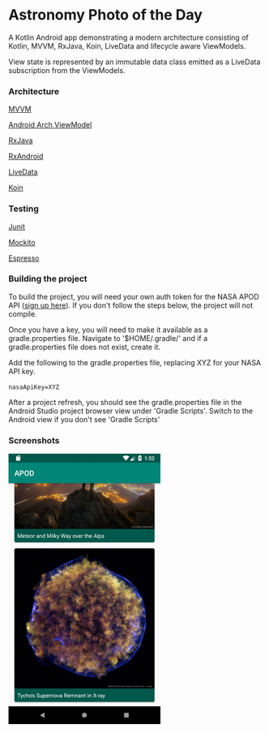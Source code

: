 # Astronomy Photo of the Day

A Kotlin Android app demonstrating a modern architecture consisting of Kotlin, MVVM, RxJava, Koin, LiveData and lifecycle aware ViewModels.

View state is represented by an immutable data class emitted as a LiveData subscription from the ViewModels. 

### Architecture

[MVVM](https://en.wikipedia.org/wiki/Model%E2%80%93view%E2%80%93viewmodel)

[Android Arch ViewModel](https://developer.android.com/topic/libraries/architecture/viewmodel)

[RxJava](https://github.com/ReactiveX/RxJava)

[RxAndroid](https://github.com/ReactiveX/RxAndroid)

[LiveData](https://developer.android.com/topic/libraries/architecture/livedata)

[Koin](https://insert-koin.io/)
 
### Testing
[Junit](https://junit.org/junit4/)

[Mockito](http://site.mockito.org/)

[Espresso](https://developer.android.com/training/testing/espresso/)

### Building the project

To build the project, you will need your own auth token for the NASA APOD API ([sign up here](https://api.nasa.gov/index.html#apply-for-an-api-key)). If you don't follow the steps below, the project will not compile.

Once you have a key, you will need to make it available as a gradle.properties file. Navigate to '$HOME/.gradle/' and if a gradle.properties file does not exist, create it.

Add the following to the gradle.properties file, replacing XYZ for your NASA API key.
```
nasaApiKey=XYZ
```

After a project refresh, you should see the gradle.properties file in the Android Studio project browser view under 'Gradle Scripts'. Switch to the Android view if you don't see 'Gradle Scripts'

### Screenshots

<img src="media/screenshot1.png" alt="screenshot" width="300"/>
